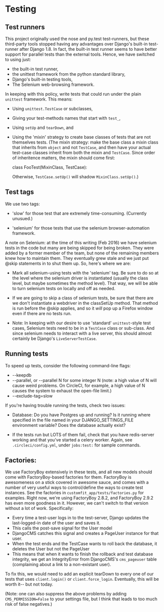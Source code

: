 
# Testing

## Test runners

This project originally used the nose and py.test test-runners, but these third-party
tools stopped having any advantages over Django's built-in test-runner after Django 1.8.
In fact, the built-in test runner seems to have better support for parallel tests than 
the external tools. Hence, we have switched to using just:

* the built-in test runner, 
* the unittest framework from the python standard library, 
* Django's built-in testing tools,
* The Selenium web-browsing framework.

In keeping with this policy, write tests that could run under the plain `unittest` 
framework. This means:
 
* Using `unittest.TestCase` or subclasses,
* Giving your test-methods names that start with `test_`,
* Using `setUp` and `tearDown`, and
* Using the 'mixin' strategy to create base classes of tests that are not
  themselves tests. (The mixin strategy: make the base class a mixin class
  that inherits from `object` and not `TestCase`, and then have your actual
  test-case classes inherit from both the mixin and `TestCase`. Since
  order of inheritence matters, the mixin should come first:
  
     class FooTest(MixinClass, TestCase):
     
  Otherwise, `TestCase.setUp()` will shadow `MixinClass.setUp()`.)


## Test tags


We use two tags:


* 'slow' for those test that are extremely time-consuming. (Currently unusued.)

* 'selenium' for those tests that use the selenium browser-automation framework.



A note on Selenium: at the time of this writing (Feb 2016) we have selenium tests in the
code but many are being skipped for being broken. They were added by a
former member of the team, but none of the remaining members knew how to 
maintain them. They eventually grew stale and we just put @skip statements
in to shut them up. So, here's where we are:

* Mark all selenium-using tests with the 'selenium' tag. Be
sure to do so at the level where the selenium driver is instantiated 
(usually the class level, but maybe sometimes the method level). That 
way, we will be able to turn selenium tests on locally and off as needed.

* If we are going to skip a class of selenium tests, be sure that there are
we don't instantiate a webdriver in the classSetUp method. That method 
is run before the @skip applies, and so it *will* pop up a Firefox 
window even if there are no tests run.
    
    
* Note: In keeping with our desire to use 'standard' `unittest`-style test
cases, Selenium tests need to be in a `TestCase` class or sub-class. 
And since selenium needs to interact with a live server, this should
almost certainly be Django's `LiveServerTestCase`.
        

## Running tests

To speed up tests, consider the following command-line flags:

* --keepdb
* --parallel, or --parallel N for some integer N (note: a high value of N will cause weird problems. On CircleCI, for 
  example, a high value of N causes the system to exhaust the open-file limit.)
* --exclude-tag=slow



If you're having trouble running the tests, check two issues:

* Database: Do you have Postgres up and running? Is it running where specified in the file named in your 
DJANGO_SETTINGS_FILE environment variable? Does the database actually exist? 

* If the tests run but LOTS of them fail, check that you have redis-server working and that you've started a celery 
worker. Again, see `.circleci/config.yml`, under `jobs:test:` for sample commands. 

## Factories:

We use FactoryBoy extensively in these tests, and all new models should come with FactoryBoy-based
factories for them. FactoryBoy is awesomeness on a stick covered in awesome sauce, and comes with a number
of very useful ways to control/define the ways to create test instances. See the factories in 
`customfit_app/tests/factories.py` for examples. Right now, we're using FactoryBoy 2.8.2, and FactoryBoy 2.9.2
has even more goodness in it. However, we can't switch to that version without a lot of work. Specifically:

* Every time a test-user logs in to the test-server, Django updates the last-logged-in date of the user and saves it.
* This calls the post-save signal for the User model
* DjangoCMS catches this signal and creates a PageUser instance for that user.
* When the test ends and the TestCase wants to roll back the database, it deletes the User but not the PageUser
* This means that when it wants to finish the rollback and test database integrity, we get an IntegrityError from
    DjangoCMS's `cms_pageuser` table (complaining about a link to a non-existant user).
    
To fix this, we would need to add an explicit tearDown to every one of our tests that uses `client.login()` 
or `client.force_login`. Eventually, this will be worth it-- but not today.

(Note: one can also suppress the above problems by adding `CMS_PERMISSION=False` to your settings file, but I think
that leads to too much risk of false negatives.)

